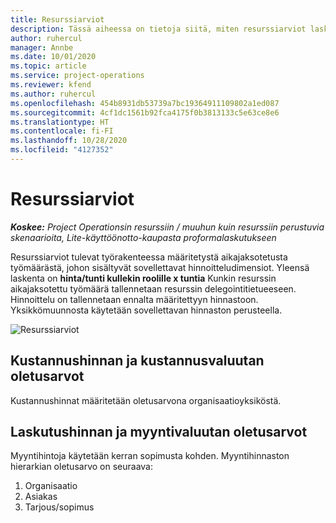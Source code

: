 ```yaml
---
title: Resurssiarviot
description: Tässä aiheessa on tietoja siitä, miten resurssiarviot lasketaan Project Operationsissa.
author: ruhercul
manager: Annbe
ms.date: 10/01/2020
ms.topic: article
ms.service: project-operations
ms.reviewer: kfend
ms.author: ruhercul
ms.openlocfilehash: 454b8931db53739a7bc19364911109802a1ed087
ms.sourcegitcommit: 4cf1dc1561b92fca4175f0b3813133c5e63ce8e6
ms.translationtype: HT
ms.contentlocale: fi-FI
ms.lasthandoff: 10/28/2020
ms.locfileid: "4127352"
---
```

# <a name="resource-estimates"></a>Resurssiarviot

_**Koskee:** Project Operationsin resurssiin / muuhun kuin resurssiin perustuvia skenaarioita, Lite-käyttöönotto-kaupasta proformalaskutukseen_

Resurssiarviot tulevat työrakenteessa määritetystä aikajaksotetusta työmäärästä, johon sisältyvät sovellettavat hinnoitteludimensiot. Yleensä laskenta on **hinta/tunti kullekin roolille x tuntia** Kunkin resurssin aikajaksotettu työmäärä tallennetaan resurssin delegointitietueeseen. Hinnoittelu on tallennetaan ennalta määritettyyn hinnastoon. Yksikkömuunnosta käytetään sovellettavan hinnaston perusteella.

![Resurssiarviot](./media/navigation12.png)

## <a name="default-cost-price-and-cost-currency"></a>Kustannushinnan ja kustannusvaluutan oletusarvot

Kustannushinnat määritetään oletusarvona organisaatioyksiköstä.

## <a name="default-bill-rate-and-sales-currency"></a>Laskutushinnan ja myyntivaluutan oletusarvot

Myyntihintoja käytetään kerran sopimusta kohden. Myyntihinnaston hierarkian oletusarvo on seuraava:

1. Organisaatio
2. Asiakas
3. Tarjous/sopimus
